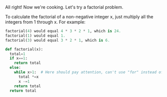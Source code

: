 All right! Now we're cooking. Let's try a factorial problem.

To calculate the factorial of a non-negative integer x, just multiply all the integers from 1 through x. For example:
```python
factorial(4) would equal 4 * 3 * 2 * 1, which is 24.
factorial(1) would equal 1.
factorial(3) would equal 3 * 2 * 1, which is 6.

def factorial(x): 
  total=1 
  if x==1: 
    return total 
  else: 
    while x>1:  # Here should pay attention, can't use "for" instead of "while", because "for" need to figure out the range # 
      total *=x 
      x -=1 
    return total 
  return total
```
